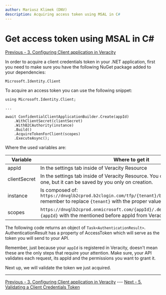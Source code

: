 ```yaml
---
author: Mariusz Klimek (DNV)
description: Acquiring access token using MSAL in C#
---
```


# Get access token using MSAL in C#

[Previous - 3. Configuring Client application in Veracity](3-client-creation-in-veracity.md)

In order to acquire a client credentials token in your .NET application, first you need to make sure you have the following NuGet package added to your dependencies:

```
Microsoft.Identity.Client
```

To acquire an access token you can use the following snippet:

```
using Microsoft.Identity.Client;

...

await ConfidentialClientApplicationBuilder.Create(appId)
    .WithClientSecret(clientSecret)
    .WithB2CAuthority(instance)
    .Build()
    .AcquireTokenForClient(scopes)
    .ExecuteAsync();
```

Where the used variables are:

|Variable|Where to get it|
|--|--|
|appId|In the settings tab inside of Veracity Resource|
|clientSecret|In the settings tab inside of Veracity Resource. You can generate more than one, but it can be saved by you only on creation. |
|instance|Is composed of: `https://dnvglb2cprod.b2clogin.com/tfp/{tenant}/b2c_1a_signinwithadfsidp/` remember to replace `{tenant}` with the proper value.|
|scopes|`https://dnvglb2cprod.onmicrosoft.com/{appId}/.default`, where you replace `{appId}` with the mentioned before appId from Veracity Developer Portal|

The following code returns an object of `Task<AuthenticationResult>`. AuthenticationResult has a property of AccessToken which will serve as the token you will send to your API.

Remember, just because your `appId` is registered in Veracity, doesn't mean these are the only steps that require your attention. Make sure, your API validates each request, its appId and the permissions you want to grant it. 

Next up, we will validate the token we just acquired.

---

[Previous - 3. Configuring Client application in Veracity](3-client-creation-in-veracity.md) --- [Next - 5. Validating a Client Credentials Token](5-validating-cc-token.md)
